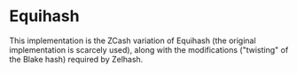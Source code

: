 # Equihash

This implementation is the ZCash variation of Equihash (the original implementation is scarcely used), along
with the modifications ("twisting" of the Blake hash) required by Zelhash.